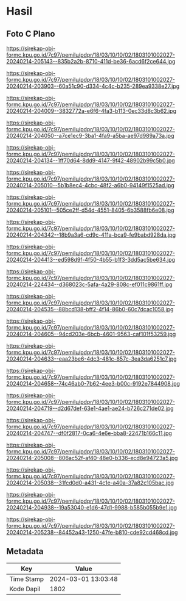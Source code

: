 # Hasil

## Foto C Plano

https://sirekap-obj-formc.kpu.go.id/7c97/pemilu/pdpr/18/03/10/10/02/1803101002027-20240214-205143--835b2a2b-8710-411d-be36-6acd6f2ce644.jpg

https://sirekap-obj-formc.kpu.go.id/7c97/pemilu/pdpr/18/03/10/10/02/1803101002027-20240214-203903--60a51c90-d334-4c4c-b235-289ea9338e27.jpg

https://sirekap-obj-formc.kpu.go.id/7c97/pemilu/pdpr/18/03/10/10/02/1803101002027-20240214-204009--3832772a-e6f6-4fa3-b113-0ec33d8c3b62.jpg

https://sirekap-obj-formc.kpu.go.id/7c97/pemilu/pdpr/18/03/10/10/02/1803101002027-20240214-204050--a7ce1ec9-3ba1-4fa9-a5ba-ae97d989a73a.jpg

https://sirekap-obj-formc.kpu.go.id/7c97/pemilu/pdpr/18/03/10/10/02/1803101002027-20240214-204134--1ff70d64-8dd9-4147-9f42-48902b99c5b0.jpg

https://sirekap-obj-formc.kpu.go.id/7c97/pemilu/pdpr/18/03/10/10/02/1803101002027-20240214-205010--5b1b8ec4-4cbc-48f2-a6b0-94149f1525ad.jpg

https://sirekap-obj-formc.kpu.go.id/7c97/pemilu/pdpr/18/03/10/10/02/1803101002027-20240214-205101--505ce2ff-d54d-4551-8405-6b3588fb6e08.jpg

https://sirekap-obj-formc.kpu.go.id/7c97/pemilu/pdpr/18/03/10/10/02/1803101002027-20240214-204342--18b9a3a6-cd9c-411a-bca9-fe9babd928da.jpg

https://sirekap-obj-formc.kpu.go.id/7c97/pemilu/pdpr/18/03/10/10/02/1803101002027-20240214-204413--ed598d9f-4f50-4b55-b1f3-3dd5ac5be634.jpg

https://sirekap-obj-formc.kpu.go.id/7c97/pemilu/pdpr/18/03/10/10/02/1803101002027-20240214-224434--d368023c-5afa-4a29-808c-ef011c9861ff.jpg

https://sirekap-obj-formc.kpu.go.id/7c97/pemilu/pdpr/18/03/10/10/02/1803101002027-20240214-204535--88bcd138-bff2-4f14-86b0-60c7dcac1058.jpg

https://sirekap-obj-formc.kpu.go.id/7c97/pemilu/pdpr/18/03/10/10/02/1803101002027-20240214-204605--94cd203e-6bcb-4601-9563-caf101f53259.jpg

https://sirekap-obj-formc.kpu.go.id/7c97/pemilu/pdpr/18/03/10/10/02/1803101002027-20240214-204633--eaa23be6-4dc3-481c-857c-3ea3da6251c7.jpg

https://sirekap-obj-formc.kpu.go.id/7c97/pemilu/pdpr/18/03/10/10/02/1803101002027-20240214-204658--74c46ab0-7b62-4ee3-b00c-9192e7844908.jpg

https://sirekap-obj-formc.kpu.go.id/7c97/pemilu/pdpr/18/03/10/10/02/1803101002027-20240214-204719--d2d67def-63e1-4ae1-ae24-b726c271de02.jpg

https://sirekap-obj-formc.kpu.go.id/7c97/pemilu/pdpr/18/03/10/10/02/1803101002027-20240214-204747--df0f2817-0ca6-4e6e-bba8-22471b166c11.jpg

https://sirekap-obj-formc.kpu.go.id/7c97/pemilu/pdpr/18/03/10/10/02/1803101002027-20240214-205008--806ac52f-af40-48e0-b336-ecd8e94723a5.jpg

https://sirekap-obj-formc.kpu.go.id/7c97/pemilu/pdpr/18/03/10/10/02/1803101002027-20240214-205038--31fcd0d0-a431-4c1e-a40a-37a82c105bac.jpg

https://sirekap-obj-formc.kpu.go.id/7c97/pemilu/pdpr/18/03/10/10/02/1803101002027-20240214-204938--19a53040-e1d6-47d1-9988-b585b055b9e1.jpg

https://sirekap-obj-formc.kpu.go.id/7c97/pemilu/pdpr/18/03/10/10/02/1803101002027-20240214-205238--84452a43-1250-47fe-b810-cde92cd468cd.jpg


## Metadata

| Key        | Value               |
| ---------- | ------------------- |
| Time Stamp | 2024-03-01 13:03:48 |
| Kode Dapil | 1802                |



